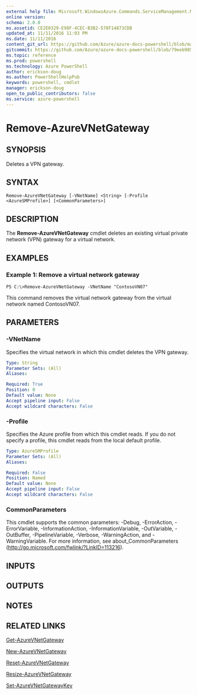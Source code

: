 ```yaml
---
external help file: Microsoft.WindowsAzure.Commands.ServiceManagement.Network.dll-Help.xml
online version: 
schema: 2.0.0
ms.assetid: CE2E0329-E98F-4CEC-B3B2-578F14873CDB
updated_at: 11/11/2016 11:03 PM
ms.date: 11/11/2016
content_git_url: https://github.com/Azure/azure-docs-powershell/blob/master/azureps-cmdlets-docs/ServiceManagement/Azure.Networking/v2.1.0/Remove-AzureVNetGateway.md
gitcommit: https://github.com/Azure/azure-docs-powershell/blob/79eeb985ea480979357fb4695832a0c3d29a48bf/azureps-cmdlets-docs/ServiceManagement/Azure.Networking/v2.1.0/Remove-AzureVNetGateway.md
ms.topic: reference
ms.prod: powershell
ms.technology: Azure PowerShell
author: erickson-doug
ms.author: PowerShellHelpPub
keywords: powershell, cmdlet
manager: erickson-doug
open_to_public_contributors: false
ms.service: azure-powershell
---
```


# Remove-AzureVNetGateway

## SYNOPSIS
Deletes a VPN gateway.

## SYNTAX

```
Remove-AzureVNetGateway [-VNetName] <String> [-Profile <AzureSMProfile>] [<CommonParameters>]
```

## DESCRIPTION
The **Remove-AzureVNetGateway** cmdlet deletes an existing virtual private network (VPN) gateway for a virtual network.

## EXAMPLES

### Example 1: Remove a virtual network gateway
```
PS C:\>Remove-AzureVNetGateway -VNetName "ContosoVN07"
```

This command removes the virtual network gateway from the virtual network named ContosoVN07.

## PARAMETERS

### -VNetName
Specifies the virtual network in which this cmdlet deletes the VPN gateway.

```yaml
Type: String
Parameter Sets: (All)
Aliases: 

Required: True
Position: 0
Default value: None
Accept pipeline input: False
Accept wildcard characters: False
```

### -Profile
Specifies the Azure profile from which this cmdlet reads.
If you do not specify a profile, this cmdlet reads from the local default profile.

```yaml
Type: AzureSMProfile
Parameter Sets: (All)
Aliases: 

Required: False
Position: Named
Default value: None
Accept pipeline input: False
Accept wildcard characters: False
```

### CommonParameters
This cmdlet supports the common parameters: -Debug, -ErrorAction, -ErrorVariable, -InformationAction, -InformationVariable, -OutVariable, -OutBuffer, -PipelineVariable, -Verbose, -WarningAction, and -WarningVariable. For more information, see about_CommonParameters (http://go.microsoft.com/fwlink/?LinkID=113216).

## INPUTS

## OUTPUTS

## NOTES

## RELATED LINKS

[Get-AzureVNetGateway](xref:ServiceManagement/Azure.Networking/v2.1.0/Get-AzureVNetGateway.md)

[New-AzureVNetGateway](xref:ServiceManagement/Azure.Networking/v2.1.0/New-AzureVNetGateway.md)

[Reset-AzureVNetGateway](xref:ServiceManagement/Azure.Networking/v2.1.0/Reset-AzureVNetGateway.md)

[Resize-AzureVNetGateway](xref:ServiceManagement/Azure.Networking/v2.1.0/Resize-AzureVNetGateway.md)

[Set-AzureVNetGatewayKey](xref:ServiceManagement/Azure.Networking/v2.1.0/Set-AzureVNetGatewayKey.md)


